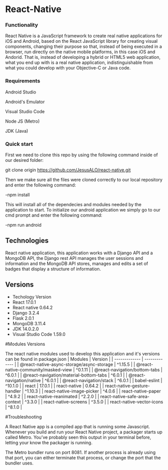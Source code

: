 # React-Native

### Functionality

React Native is a JavaScript framework to create real native applications for iOS and Android, based on the React JavaScript library for creating visual components, changing their purpose so that, instead of being executed in a browser, run directly on the native mobile platforms, in this case iOS and Andorid. That is, instead of developing a hybrid or HTML5 web application, what you end up with is a real native application, indistinguishable from what you could develop with your Objective-C or Java code.

### Requirements

Android Studio

Android's Emulator

Visual Studio Code

Node JS (Metro)

JDK (Java)

### Quick start
First we need to clone this repo by using the following command inside of our desired folder:

git clone origin https://github.com/JesusALO/react-native.git

Then we make sure all the files were cloned correctly to our local repository and enter the following command:

-npm install 

This will install all of the dependecies and modules needed by the application to start. To initialize our android application we simply go to our cmd prompt and enter the following command:

-npm run android

## Technologies

React native application, this application works with a Django API and a MongoDB API, the Django rest API manages the user sessions and information and the MongoDB API stores, manages and edits a set of badges that display a structure of information.

## Versions

- Techology	Version
- React	17.0.1
- React native	0.64.2
- Django	3.2.4
- Flask	2.0.1
- MongoDB	3.11.4
- JDK 14.0.2.0
- Visual Studio Code 1.59.0


#Modules Versions

The react native modules used to develop this application and it's versions can be found in package.json
| Modules	 | Version |
| ------------- | ------------- |
| @react-native-async-storage/async-storage  | 	^1.15.5 |
| @react-native-community/masked-view  | ^0.1.11 |
| @react-navigation/bottom-tabs  | ^6.0.1 |
| @react-navigation/material-bottom-tabs  | ^6.0.1 |
| @react-navigation/native | ^6.0.1 |
| @react-navigation/stack | ^6.0.1 |
| babel-eslint | ^10.1.0 |
| react | 17.0.1 |
| react-native | 0.64.2 |
| react-native-gesture-handler | ^1.10.3 |
| react-native-image-picker | ^4.0.6 |
| react-native-paper | ^4.9.2 |
| react-native-reanimated | ^2.2.0 |
| react-native-safe-area-context | ^3.3.0 |	
| react-native-screens | ^3.5.0 |
| react-native-vector-icons | ^8.1.0 |

#Troubleshooting

A React Native app is a compiled app that is running some Javascript. Whenever you build and run your React Native project, a packager starts up called Metro. You’ve probably seen this output in your terminal before, letting your know the packager is running.

The Metro bundler runs on port 8081. If another process is already using that port, you can either terminate that process, or change the port that the bundler uses.
